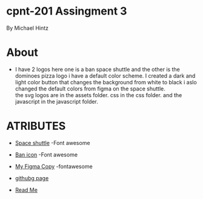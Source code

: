 # cpnt-201 Assingment 3 
By Michael Hintz 

# About
* I have 2 logos here one is a ban space shuttle and the other is the dominoes pizza logo 
i have a default color scheme. I created a dark and light color button that changes the background from white to black i aslo changed the default colors from figma on the space shuttle.  
the svg logos are in the assets folder.
css in the css folder. 
and the javascript in the javascript folder.


# ATRIBUTES
* [Space shuttle](https://fontawesome.com/icons/space-shuttle?style=solid) -Font awesome
* [Ban icon](https://fontawesome.com/icons/ban?style=solid) -Font awesome
* [My Figma Copy](https://www.figma.com/file/lXwgIilLcOgnmisdLZnfPw/Untitled?node-id=0%3A1) -fontawesome

* [githubg page](https://github.com/michaelhintz16/cpnt-201-3/deployments/activity_log?environment=github-pages)
* [Read Me](https://github.com/michaelhintz16/cpnt-201-3/blob/main/README.md)
